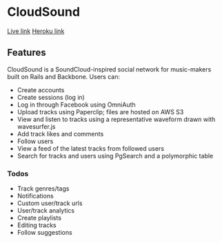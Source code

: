 # CloudSound

[Live link][live]
[Heroku link][heroku]

[live]: http://cloudsound.xyz
[heroku]: http://cloudsoundryancampbell.herokuapp.com

## Features

CloudSound is a SoundCloud-inspired social network for music-makers built on Rails and Backbone. Users can:

- Create accounts
- Create sessions (log in)
- Log in through Facebook using OmniAuth
- Upload tracks using Paperclip; files are hosted on AWS S3
- View and listen to tracks using a representative waveform drawn with wavesurfer.js
- Add track likes and comments
- Follow users
- View a feed of the latest tracks from followed users
- Search for tracks and users using PgSearch and a polymorphic table

### Todos
- Track genres/tags
- Notifications
- Custom user/track urls
- User/track analytics
- Create playlists
- Editing tracks
- Follow suggestions
